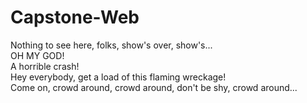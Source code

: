 # Capstone-Web
Nothing to see here, folks, show's over, show's...<br>
OH MY GOD!<br>
A horrible crash!<br>
Hey everybody, get a load of this flaming wreckage!<br>
Come on, crowd around, crowd around, don't be shy, crowd around...
